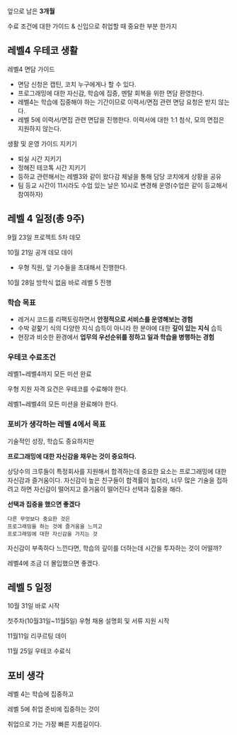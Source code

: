 앞으로 남은 **3개월**

수료 조건에 대한 가이드 & 신입으로 취업할 때 중요한 부분 한가지



## 레벨4 우테코 생활



레벨4 면담 가이드

- 면담 신청은 캡틴, 코치 누구에게나 할 수 있다.
- 프로그래밍에 대한 자신감, 학습에 집중, 멘탈 회복을 위한 면담 환영한다.
- 레벨4는 학습에 집중해야 하는 기간이므로 이력서/면접 관련 면담 요청은 받지 않는다.
- 레벨 5에 이력서/면접 관련 면답을 진행한다. 이력서에 대한 1:1 첨삭, 모의 면접은 지원하지 않는다.



생활 및 운영 가이드 지키기

- 퇴실 시간 지키기
- 정해진 테코톡 시간 지키기
- 등하교 관련해서는 레벨3와 같이 왔다감 체널을 통해 담당 코치에게 상황을 공유
- 팀 등교 시간이 11시라도 수업 있는 날은 10시로 변경해 운영(수업은 같이 등교해서 참여하자)



## 레벨 4 일정(총 9주)

9월 23일 프로젝트 5차 데모

10월 21일 공개 데모 데이

- 우형 직원, 앞 기수들을 초대해서 진행한다.

10월 28일 방학식 없음 바로 레벨 5 진행



### 학습 목표

- 레거시 코드를 리팩토링하면서 **안정적으로 서비스를 운영해보는 경험**
- 수박 겉핥기 식의 다양한 지식 습득이 아니라 한 분야에 대한 **깊이 있는 지식** 습득
- 현장과 비슷한 환경에서 **업무의 우선순위를 정하고 일과 학습을 병행하는 경험**



### 우테코 수료조건

레벨1~레벨4까지 모든 미션 완료

우형 지원 자격 요건은 우테코를 수료해야 한다.

레벨1~레벨4의 모든 미션을 완료해야 한다.



### 포비가 생각하는 레벨 4에서 목표

기술적인 성장, 학습도 중요하지만

**프로그래밍에 대한 자신감을 채우는 것이 중요하다.**

상당수의 크루들이 특정회사를 지원해서 합격하는데 중요한 요소는 프로그래밍에 대한 자신감과 즐거움이다. 자신감이 높은 친구들이 합격률이 높더라, 너무 많은 기술을 접하려고 하면 자신감이 떨어지고 즐거움이 떨어진다 선택과 집중을 해라.

**선택과 집중을 했으면 좋겠다**

```
다른 무엇보다 중요한 것은
프로그래밍을 하는 것에 즐거움을 느끼고
프로그래밍에 대한 자신감을 가지는 것
```

자신감이 부족하다 느낀다면, 학습의 깊이를 더하는데 시간을 투자하는 것이 어떨까?

레벨4에 조금 더 몰입했으면 좋겠다.



## 레벨 5 일정

10월 31일 바로 시작

첫주차(10월31일~11월5일) 우형 채용 설명회 및 서류 지원 시작

11월11일 리쿠르팅 데이

11월 25일 우테코 수료식



## 포비 생각

레벨 4는 학습에 집중하고

레벨 5에 취업 준비에 집중하는 것이

취업으로 가는 가장 빠른 지름길이다.
